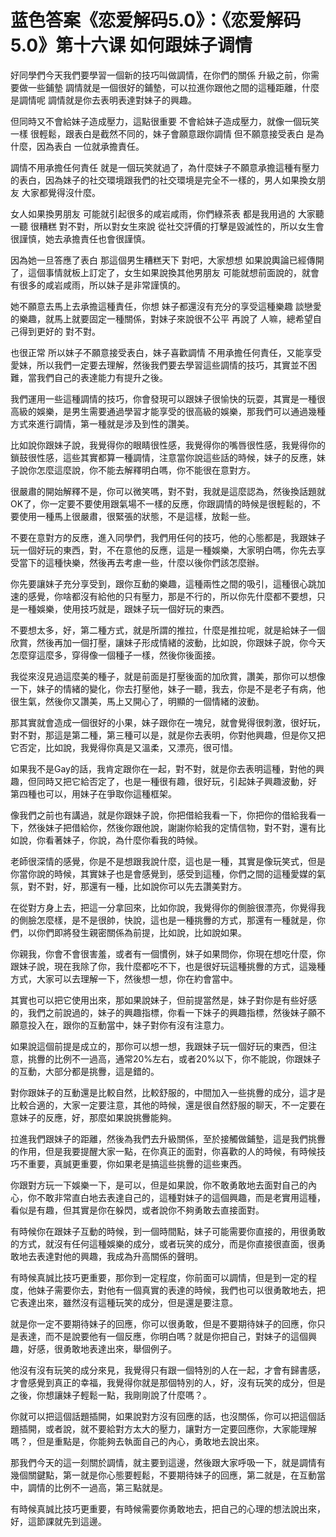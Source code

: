 # 蓝色答案《恋爱解码5.0》：《恋爱解码5.0》第十六课 如何跟妹子调情

好同學們今天我們要學習一個新的技巧叫做調情，在你們的關係 升級之前，你需要做一些鋪墊 調情就是一個很好的鋪墊，可以拉進你跟他之間的這種距離，什麼是調情呢 調情就是你去表明表達對妹子的興趣。

但同時又不會給妹子造成壓力，這點很重要 不會給妹子造成壓力，就像一個玩笑一樣 很輕鬆，跟表白是截然不同的，妹子會願意跟你調情 但不願意接受表白 是為什麼，因為表白 一位就承擔責任。

調情不用承擔任何責任 就是一個玩笑就過了，為什麼妹子不願意承擔這種有壓力的表白，因為妹子的社交環境跟我們的社交環境是完全不一樣的，男人如果換女朋友 大家都覺得沒什麼。

女人如果換男朋友 可能就引起很多的咸岩咸雨，你們綠茶表 都是我用過的 大家聽一聽 很糟糕 對不對，所以對女生來說 從社交評價的打擊是毀滅性的，所以女生會很謹慎，她去承擔責任也會很謹慎。

因為她一旦答應了表白 那這個男生糟糕天下 對吧，大家想想 如果說輿論已經傳開了，這個事情就板上訂定了，女生如果說換其他男朋友 可能就想前面說的，就會有很多的咸岩咸雨，所以妹子是非常謹慎的。

她不願意去馬上去承擔這種責任，你想 妹子都還沒有充分的享受這種樂趣 談戀愛的樂趣，就馬上就要固定一種關係，對妹子來說很不公平 再說了 人嘛，總希望自己得到更好的 對不對。

也很正常 所以妹子不願意接受表白，妹子喜歡調情 不用承擔任何責任，又能享受愛妹，所以我們一定要去理解，然後我們要去學習這些調情的技巧，其實並不困難，當我們自己的表達能力有提升之後。

我們運用一些這種調情的技巧，你會發現可以跟妹子很愉快的玩耍，其實是一種很高級的娛樂，是男生需要通過學習才能享受的很高級的娛樂，那我們可以通過幾種方式來進行調情，第一種就是涉及到性的讚美。

比如說你跟妹子說，我覺得你的眼睛很性感，我覺得你的嘴唇很性感，我覺得你的鎖鼓很性感，這些其實都算一種調情，注意當你說這些話的時候，妹子的反應，妹子說你怎麼這麼說，你不能去解釋明白嗎，你不能很在意對方。

很嚴肅的開始解釋不是，你可以微笑嗎，對不對，我就是這麼認為，然後換話題就OK了，你一定要不要使用跟氣場不一樣的反應，你跟調情的時候是很輕鬆的，不要使用一種馬上很嚴肅，很緊張的狀態，不是這樣，放鬆一些。

不要在意對方的反應，進入同學們，我們用任何的技巧，他的心態都是，我跟妹子玩一個好玩的東西，對，不在意他的反應，這是一種娛樂，大家明白嗎，你先去享受當下的這種快樂，然後再去考慮一些，什麼以後你們該怎麼辦。

你先要讓妹子充分享受到，跟你互動的樂趣，這種兩性之間的吸引，這種很心跳加速的感覺，你啥都沒有給他的只有壓力，那是不行的，所以你先什麼都不要想，只是一種娛樂，使用技巧就是，跟妹子玩一個好玩的東西。

不要想太多，好，第二種方式，就是所謂的推拉，什麼是推拉呢，就是給妹子一個欣賞，然後再加一個打壓，讓妹子形成情緒的波動，比如說，你跟妹子說，你今天怎麼穿這麼多，穿得像一個種子一樣，然後你後面接。

我從來沒見過這麼美的種子，就是前面是打壓後面的加欣賞，讚美，那你可以想像一下，妹子的情緒的變化，你去打壓他，妹子一聽，我去，你是不是老子有病，他很生氣，然後你又讚美，馬上又開心了，明顯的一個情緒的波動。

那其實就會造成一個很好的小果，妹子跟你在一塊兒，就會覺得很刺激，很好玩，對不對，那這是第二種，第三種可以是，就是你去表明，你對他興趣，但是你又把它否定，比如說，我覺得你真是又溫柔，又漂亮，很可惜。

如果我不是Gay的話，我肯定跟你在一起，對不對，就是你去表明這種，對他的興趣，但同時又把它給否定了，也是一種很有趣，很好玩，引起妹子興趣波動，好 第四種也可以，用妹子在爭取你這種框架。

像我們之前也有講過，就是你跟妹子說，你把借給我看一下，你把你的借給我看一下，然後妹子把借給你，然後你跟他說，謝謝你給我的定情信物，對不對，還有比如說，你看著妹子，你說，為什麼你看我的時候。

老師很深情的感覺，你是不是想跟我說什麼，這也是一種，其實是像玩笑式，但是你當你說的時候，其實妹子也是會感覺到，感受到這種，你們之間的這種愛媒的氣氛，對不對，好，那還有一種，比如說你可以先去讚美對方。

在從對方身上去，把這一分拿回來，比如你說，我覺得你的側臉很漂亮，你覺得我的側臉怎麼樣，是不是很帥，快說，這也是一種挑釁的方式，那還有一種就是，你們，以你們即將發生親密關係為前提，比如說，比如說如果。

你親我，你會不會很害羞，或者有一個慣例，妹子如果問你，你現在想吃什麼，你跟妹子說，現在我除了你，我什麼都吃不下，也是很好玩這種挑釁的方式，這幾種方式，大家可以去理解一下，然後想一想，你在約會當中。

其實也可以把它使用出來，那如果說妹子，但前提當然是，妹子對你是有些好感的，我們之前說過的，妹子的興趣指標，你看一下妹子的興趣指標，然後妹子願不願意投入在，跟你的互動當中，妹子對你有沒有注意力。

如果說這個前提是成立的，那你可以想一想，我跟妹子玩一個好玩的東西，但注意，挑釁的比例不一過高，通常20%左右，或者20%以下，你不能說，你跟妹子的互動，大部分都是挑釁，這是錯的。

對你跟妹子的互動還是比較自然，比較舒服的，中間加入一些挑釁的成分，這才是比較合適的，大家一定要注意，其他的時候，還是很自然舒服的聊天，不一定要在意妹子的反應，好，那麼如果說挑釁能夠。

拉進我們跟妹子的距離，然後為我們去升級關係，至於接觸做鋪墊，這是我們挑釁的作用，但是我要提醒大家一點，在你真正的面對，你喜歡的人的時候，有時候技巧不重要，真誠更重要，你如果老是搞這些挑釁的這些東西。

你跟對方玩一下娛樂一下，是可以，但是如果說，你不敢勇敢地去面對自己的內心，你不敢非常直白地去表達自己的，這種對妹子的這個興趣，而是老實用這種，看似是有趣，但其實是你在躲閃，或者說你不夠勇敢去直接面對。

有時候你在跟妹子互動的時候，到一個時間點，妹子可能需要你直接的，用很勇敢的方式，就沒有任何這種娛樂的成分，或者玩笑的成分，而是你直接很直面，很勇敢地去表達對他的興趣，我成為升高關係的聲明。

有時候真誠比技巧更重要，那你到一定程度，你前面可以調情，但是到一定的程度，他妹子需要你去，對他有一個真實的表達的時候，我們也可以很勇敢地去，把它表達出來，雖然沒有這種玩笑的成分，但是還是要注意。

就是你一定不要期待妹子的回應，你可以很勇敢，但是不要期待妹子的回應，你只是表達，而不是說要他有一個反應，你明白嗎？就是你把自己，對妹子的這個興趣，好感，很勇敢地表達出來，舉個例子。

他沒有沒有玩笑的成分來見，我覺得只有跟一個特別的人在一起，才會有歸書感，才會感覺到真正的幸福，我覺得你就是那個特別的人，好，沒有玩笑的成分，但是之後，你想讓妹子輕鬆一點，我剛剛說了什麼嗎？。

你就可以把這個話題插開，如果說對方沒有回應的話，也沒關係，你可以把這個話題插開，或者說，就不要給對方太大的壓力，讓對方一定要回應你，大家能理解嗎？，但是重點是，你能夠去執面自己的內心，勇敢地去說出來。

那我們今天的這一刻關於調情，就主要到這邊，然後跟大家呼吸一下，就是調情有幾個關鍵點，第一就是你心態要輕鬆，不要期待妹子的回應，第二就是，在互動當中，調情的比例不一過高，第三點就是。

有時候真誠比技巧更重要，有時候需要你勇敢地去，把自己的心理的想法說出來，好，這節課就先到這邊。